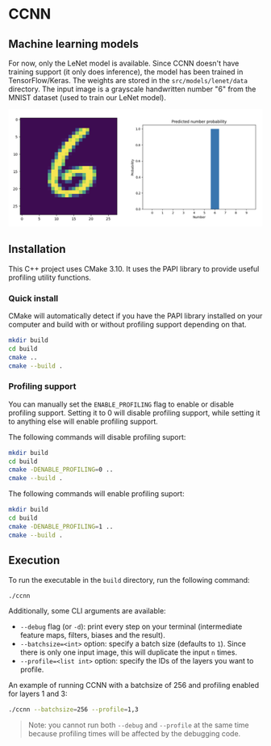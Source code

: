 # CCNN

## Machine learning models

For now, only the LeNet model is available. Since CCNN doesn't have training support (it only does inference), the model has been trained in TensorFlow/Keras. The weights are stored in the `src/models/lenet/data` directory. The input image is a grayscale handwritten number "6" from the MNIST dataset (used to train our LeNet model).

<div style="text-align:center;">
  <img src="./example.png" alt="Example" />
</div>

## Installation

This C++ project uses CMake 3.10. It uses the PAPI library to provide useful profiling utility functions.

### Quick install

CMake will automatically detect if you have the PAPI library installed on your computer and build with or without profiling support depending on that.

```sh
mkdir build
cd build
cmake ..
cmake --build .
```

### Profiling support

You can manually set the `ENABLE_PROFILING` flag to enable or disable profiling support. Setting it to 0 will disable profiling support, while setting it to anything else will enable profiling support.

The following commands will disable profiling suport:

```sh
mkdir build
cd build
cmake -DENABLE_PROFILING=0 ..
cmake --build .
```

The following commands will enable profiling suport:

```sh
mkdir build
cd build
cmake -DENABLE_PROFILING=1 ..
cmake --build .
```

## Execution

To run the executable in the `build` directory, run the following command:

```sh
./ccnn
```

Additionally, some CLI arguments are available:

- `--debug` flag (or `-d`): print every step on your terminal (intermediate feature maps, filters, biases and the result).
- `--batchsize=<int>` option: specify a batch size (defaults to `1`). Since there is only one input image, this will duplicate the input `n` times.
- `--profile=<list int>` option: specify the IDs of the layers you want to profile.

An example of running CCNN with a batchsize of 256 and profiling enabled for layers 1 and 3:

```sh
./ccnn --batchsize=256 --profile=1,3
```

> Note: you cannot run both `--debug` and `--profile` at the same time because profiling times will be affected by the debugging code.
